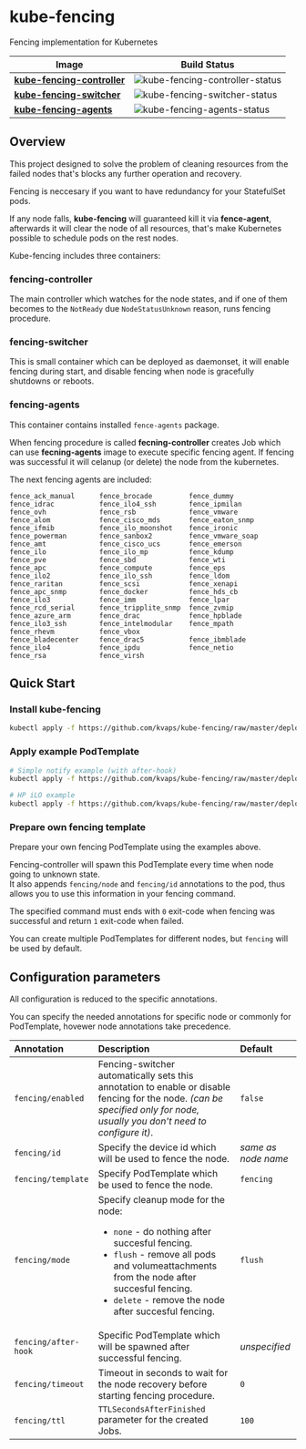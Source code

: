 # kube-fencing

Fencing implementation for Kubernetes


| Image                          | Build Status                       |
|--------------------------------|------------------------------------|
| **[kube-fencing-controller]**  | ![kube-fencing-controller-status]  |
| **[kube-fencing-switcher]**    | ![kube-fencing-switcher-status]    |
| **[kube-fencing-agents]**      | ![kube-fencing-agents-status]      |


[kube-fencing-controller]: https://hub.docker.com/r/kvaps/kube-fencing-controller/
[kube-fencing-switcher]: https://hub.docker.com/r/kvaps/kube-fencing-switcher/
[kube-fencing-agents]: https://hub.docker.com/r/kvaps/kube-fencing-agents/
[kube-fencing-controller-status]: https://img.shields.io/docker/build/kvaps/kube-fencing-controller.svg
[kube-fencing-switcher-status]:  https://img.shields.io/docker/build/kvaps/kube-fencing-switcher.svg
[kube-fencing-agents-status]:  https://img.shields.io/docker/build/kvaps/kube-fencing-agents.svg


## Overview

This project designed to solve the problem of cleaning resources from the failed nodes that's blocks any further operation and recovery.

Fencing is neccesary if you want to have redundancy for your StatefulSet pods.

If any node falls, **kube-fencing** will guaranteed kill it via **fence-agent**, afterwards it will clear the node of all resources, that's make Kubernetes possible to schedule pods on the rest nodes.

Kube-fencing includes three containers:

### fencing-controller

The main controller which watches for the node states, and if one of them becomes to the `NotReady` due `NodeStatusUnknown` reason, runs fencing procedure.

### fencing-switcher

This is small container which can be deployed as daemonset, it will enable fencing during start, and disable fencing when node is gracefully shutdowns or reboots.

### fencing-agents

This container contains installed `fence-agents` package.

When fencing procedure is called **fecning-controller** creates Job which can use **fecning-agents** image to execute specific fencing agent.
If fencing was successful it will celanup (or delete) the node from the kubernetes.

The next fencing agents are included:

```
fence_ack_manual      fence_brocade         fence_dummy           fence_idrac           fence_ilo4_ssh        fence_ipmilan         fence_ovh             fence_rsb             fence_vmware          
fence_alom            fence_cisco_mds       fence_eaton_snmp      fence_ifmib           fence_ilo_moonshot    fence_ironic          fence_powerman        fence_sanbox2         fence_vmware_soap     
fence_amt             fence_cisco_ucs       fence_emerson         fence_ilo             fence_ilo_mp          fence_kdump           fence_pve             fence_sbd             fence_wti             
fence_apc             fence_compute         fence_eps             fence_ilo2            fence_ilo_ssh         fence_ldom            fence_raritan         fence_scsi            fence_xenapi          
fence_apc_snmp        fence_docker          fence_hds_cb          fence_ilo3            fence_imm             fence_lpar            fence_rcd_serial      fence_tripplite_snmp  fence_zvmip           
fence_azure_arm       fence_drac            fence_hpblade         fence_ilo3_ssh        fence_intelmodular    fence_mpath           fence_rhevm           fence_vbox            
fence_bladecenter     fence_drac5           fence_ibmblade        fence_ilo4            fence_ipdu            fence_netio           fence_rsa             fence_virsh           
```

## Quick Start

### Install kube-fencing
```bash
kubectl apply -f https://github.com/kvaps/kube-fencing/raw/master/deploy/kube-fencing.yaml
```

### Apply example PodTemplate

```bash
# Simple notify example (with after-hook)
kubectl apply -f https://github.com/kvaps/kube-fencing/raw/master/deploy/examples/after-hook.yaml

# HP iLO example
kubectl apply -f https://github.com/kvaps/kube-fencing/raw/master/deploy/examples/hp-ilo.yaml
```

### Prepare own fencing template

Prepare your own fencing PodTemplate using the examples above.

Fencing-controller will spawn this PodTemplate every time when node going to unknown state.  
It also appends `fencing/node` and `fencing/id` annotations to the pod, thus allows you to use this information in your fencing command.

The specified command must ends with `0` exit-code when fencing was successful and return `1` exit-code when failed.

You can create multiple PodTemplates for different nodes, but `fencing` will be used by default.

## Configuration parameters

All configuration is reduced to the specific annotations.

You can specify the needed annotations for specific node or commonly for PodTemplate, hovewer node annotations take precedence.

| Annotation | Description | Default  |
|:-|:-|:-|
| `fencing/enabled` | Fencing-switcher automatically sets this annotation to enable or disable fencing for the node. *(can be specified only for node, usually you don't need to configure it)*. | `false` |
| `fencing/id`      | Specify the device id which will be used to fence the node. | *same as node name* |
| `fencing/template`| Specify PodTemplate which be used to fence the node. | `fencing` |
| `fencing/mode`    | Specify cleanup mode for the node: <ul><li><code>none</code> - do nothing after succesful fencing.</li><li><code>flush</code> - remove all pods and volumeattachments from the node after succesful fencing.</li><li><code>delete</code> - remove the node after succesful fencing.</li></ul>  | `flush` |
| `fencing/after-hook` | Specific PodTemplate which will be spawned after successful fencing. | *unspecified* |
| `fencing/timeout` | Timeout in seconds to wait for the node recovery before starting fencing procedure. | `0` |
| `fencing/ttl`     | `TTLSecondsAfterFinished` parameter for the created Jobs. | `100` |
